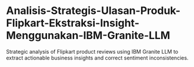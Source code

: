 # Analisis-Strategis-Ulasan-Produk-Flipkart-Ekstraksi-Insight-Menggunakan-IBM-Granite-LLM
Strategic analysis of Flipkart product reviews using IBM Granite LLM to extract actionable business insights and correct sentiment inconsistencies.
